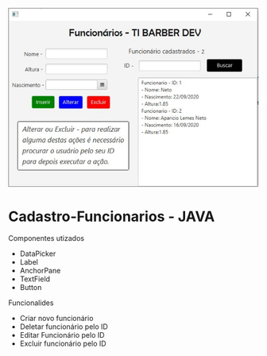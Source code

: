
![alt text](projeto.jpg)

# Cadastro-Funcionarios - JAVA

Componentes utizados
- DataPicker
- Label
- AnchorPane
- TextField
- Button

Funcionalides 

- Criar novo funcionário
- Deletar funcionário pelo ID
- Editar Funcionário pelo ID
- Excluir funcionário pelo ID

